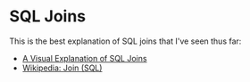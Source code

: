 # SQL Joins

This is the best explanation of SQL joins that I've seen thus far:

* [A Visual Explanation of SQL Joins](http://blog.codinghorror.com/a-visual-explanation-of-sql-joins/)
* [Wikipedia: Join (SQL)](http://en.wikipedia.org/wiki/Join_%28SQL%29)
